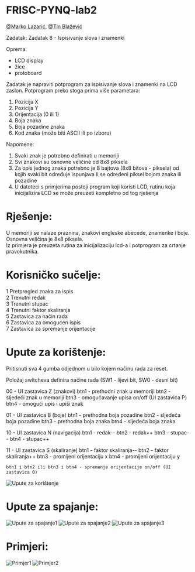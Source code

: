 # FRISC-PYNQ-lab2

[@Marko Lazarić](https://github.com/mlazaric), [@Tin Blažević](https://github.com/TinBlazevic)

Zadatak: Zadatak 8 - Ispisivanje slova i znamenki

Oprema:
- LCD display
- žice
- protoboard

Zadatak je napraviti potprogram za ispisivanje slova i znamenki na LCD zaslon. Potprogram
preko stoga prima više parametara:
1. Pozicija X
2. Pozicija Y
3. Orijentacija (0 ili 1)
4. Boja znaka
5. Boja pozadine znaka
6. Kod znaka (može biti ASCII ili po izboru)

Napomene:
1. Svaki znak je potrebno definirati u memoriji
2. Svi znakovi su osnovne veličine od 8x8 piksela
3. Za opis jednog znaka potrebno je 8 bajtova (8x8 bitova - piksela) od kojih svaki bit
određuje ispunjava li se određeni piksel bojom znaka ili pozadine
4. U datoteci s primjerima postoji program koji koristi LCD, rutinu koja inicijalizira LCD se
može preuzeti kompletno od tog rješenja

# Rješenje:
U memoriji se nalaze praznina, znakovi engleske abecede, znamenke i boje.  
Osnovna veličina je 8x8 piksela.  
Iz primjera je preuzeta rutina za inicijalizaciju lcd-a i potprogram za crtanje pravokutnika.  

# Korisničko sučelje: 
  1 Pretpregled znaka za ispis  
  2 Trenutni redak   
  3 Trenutni stupac  
  4 Trenutni faktor skaliranja  
  5 Zastavica za način rada  
  6 Zastavica za omogućen ispis  
  7 Zastavica za spremanje orijentacije  

# Upute za korištenje:
Pritisnuti sva 4 gumba odjednom u bilo kojem načinu rada za reset.

Položaj switcheva definira načine rada (SW1 - lijevi bit, SW0 - desni bit)

00 - UI zastavica Z (znakovi)
    btn1 - prethodni znak u memoriji 
    btn2 - sljedeći znak u memoriji
    btn3 - omogućavanje upisa on/off (UI zastavica P)
    btn4 - omogući upis i upiši znak
    
01 - UI zastavica B (boje)
    btn1 - prethodna boja pozadine
    btn2 - sljedeća boja pozadine
    btn3 - prethodna boja znaka
    btn4 - sljedeća boja znaka
    
10 - UI zastavica N (navigacija)
    btn1 - redak--
    btn2 - redak++
    btn3 - stupac--
    btn4 - stupac++
    
11 - UI zastavica S (skaliranje)
    btn1 - faktor skaliranja--
    btn2 - faktor skaliranja++
    btn3 - promijeni orijentaciju x
    btn4 - promijeni orijentaciju y
	
    btn1 i btn2 ili btn3 i btn4 - spremanje orijentacije on/off (UI zastavica O)
    
![Upute za korištenje](/Slike/upute/4.jpg?raw=true "")


# Upute za spajanje:

![Upute za spajanje1](/Slike/upute/1.jpg?raw=true "")
![Upute za spajanje2](/Slike/upute/2.jpg?raw=true "")
![Upute za spajanje3](/Slike/upute/3.jpg?raw=true "")


# Primjeri:

![Primjer1](/Slike/primjeri/8.jpg?raw=true "")
![Primjer2](/Slike/primjeri/9.jpg?raw=true "")
